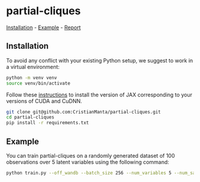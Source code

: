 # partial-cliques

[Installation](#installation) - [Example](#example) - [Report](/ift6269_final_project.pdf)


## Installation
To avoid any conflict with your existing Python setup, we suggest to work in a virtual environment:
```bash
python -m venv venv
source venv/bin/activate
```
Follow these [instructions](https://github.com/google/jax#installation) to install the version of JAX corresponding to your versions of CUDA and CuDNN.
```bash
git clone git@github.com:CristianManta/partial-cliques.git
cd partial-cliques
pip install -r requirements.txt
```

## Example
You can train partial-cliques on a randomly generated dataset of 100 observations over 5 latent variables using the following command:
```bash
python train.py --off_wandb --batch_size 256 --num_variables 5 --num_samples 100
```